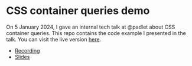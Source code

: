 # CSS container queries demo

On 5 January 2024, I gave an internal tech talk at @padlet about CSS container queries. This repo contains the code example I presented in the talk. You can visit the live version [here](http://css-container-queries-demo.duckwho.codes/).

- [Recording](https://www.loom.com/share/2328cd606d724d47a2be5d0cb6e89394)
- [Slides](https://padlet.com/starkindustries/css-container-queries-mlzynsz22rxk4x44/slideshow)

